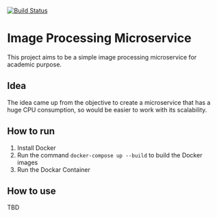 [![Build Status](https://travis-ci.com/augustoaccorsi/microservices.svg?branch=main)](https://travis-ci.com/augustoaccorsi/microservices)

# Image Processing Microservice
This project aims to be a simple image processing microservice for academic purpose.

## Idea
The idea came up from the objective to create a microservice that has a huge CPU consumption, so would be easier to work with its scalability.

## How to run
  1. Install Docker 
  2. Run the command ```docker-compose up --build``` to build the Docker images
  3. Run the Dockar Container
  

## How to use
TBD